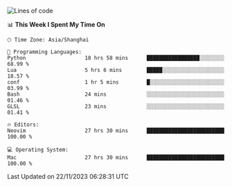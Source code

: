 <!--START_SECTION:waka-->
![Lines of code](https://img.shields.io/badge/From%20Hello%20World%20I%27ve%20Written-294.0%20thousand%20lines%20of%20code-blue)

📊 **This Week I Spent My Time On** 

```text
🕑︎ Time Zone: Asia/Shanghai

💬 Programming Languages: 
Python                   18 hrs 58 mins      █████████████████░░░░░░░░   68.99 % 
Lua                      5 hrs 6 mins        █████░░░░░░░░░░░░░░░░░░░░   18.57 % 
conf                     1 hr 5 mins         █░░░░░░░░░░░░░░░░░░░░░░░░   03.99 % 
Bash                     24 mins             ░░░░░░░░░░░░░░░░░░░░░░░░░   01.46 % 
GLSL                     23 mins             ░░░░░░░░░░░░░░░░░░░░░░░░░   01.41 % 

🔥 Editors: 
Neovim                   27 hrs 30 mins      █████████████████████████   100.00 % 

💻 Operating System: 
Mac                      27 hrs 30 mins      █████████████████████████   100.00 % 
```


 Last Updated on 22/11/2023 06:28:31 UTC
<!--END_SECTION:waka-->

